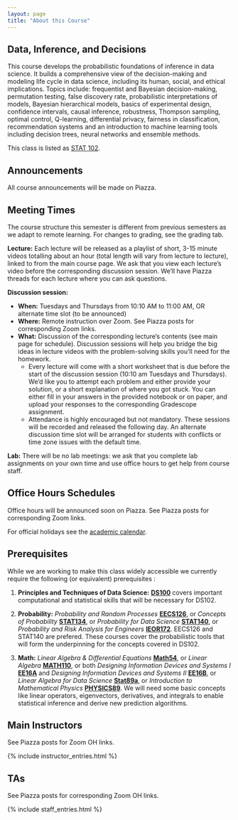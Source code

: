 ```yaml
---
layout: page
title: "About this Course"
---
```


<!-- # DS102: Data, Inference, and Decisions -->
## Data, Inference, and Decisions

This course develops the probabilistic foundations of inference in data science. It builds a comprehensive view of the decision-making and modeling life cycle in data science, including its human, social, and ethical implications. Topics include: frequentist and Bayesian decision-making, permutation testing, false discovery rate, probabilistic interpretations of models, Bayesian hierarchical models, basics of experimental design, confidence intervals, causal inference, robustness, Thompson sampling, optimal control, Q-learning, differential privacy, fairness in classification, recommendation systems and an introduction to machine learning tools including decision trees, neural networks and ensemble methods.

This class is listed as [STAT 102](https://classes.berkeley.edu/content/2021-spring-stat-c102-001-lec-001).


## Announcements

All course announcements will be made on Piazza.


## Meeting Times

The course structure this semester is different from previous semesters as we adapt to remote learning. For changes to grading, see the grading tab.

**Lecture:** Each lecture will be released as a playlist of short, 3-15 minute videos totalling about an hour (total length will vary from lecture to lecture), linked to from the main course page. We ask that you view each lecture’s video before the corresponding discussion session. We’ll have Piazza threads for each lecture where you can ask questions.


**Discussion session:**

* **When:** Tuesdays and Thursdays from 10:10 AM to 11:00 AM, OR alternate time slot (to be announced)
* **Where:** Remote instruction over Zoom. See Piazza posts for corresponding Zoom links.
* **What:** Discussion of the corresponding lecture’s contents (see main page for schedule). Discussion sessions will help you bridge the big ideas in lecture videos with the problem-solving skills you’ll need for the homework.
  * Every lecture will come with a short worksheet that is due before the start of the discussion session (10:10 am Tuesdays and Thursdays). We’d like you to attempt each problem and either provide your solution, or a short explanation of where you got stuck. You can either fill in your answers in the provided notebook or on paper, and upload your responses to the corresponding Gradescope assignment.
  * Attendance is highly encouraged but not mandatory. These sessions will be recorded and released the following day. An alternate discussion time slot will be arranged for students with conflicts or time zone issues with the default time.

**Lab:** There will be no lab meetings: we ask that you complete lab assignments on your own time and use office hours to get help from course staff.


<!-- **If you are requesting an extension for a HW or lab assignment (due to either DSP accommodations or other extenuating circumstances), please email any of the GSIs prior to the original deadline date.** Please avoid emailing the professors. -->

## Office Hours Schedules

Office hours will be announced soon on Piazza. See Piazza posts for corresponding Zoom links.

<!-- <iframe src="https://calendar.google.com/calendar/embed?src=c_i6vcnkqpt1pl5rfp8dsqle1kus%40group.calendar.google.com&ctz=America%2FLos_Angeles" style="border: 0" width="800" height="600" frameborder="0" scrolling="no"></iframe> -->

<!-- <iframe src="https://calendar.google.com/calendar/embed?showTitle=0&amp;showPrint=0&amp;showCalendars=0&amp;showTz=0&amp;mode=WEEK&amp;height=600&amp;wkst=1&amp;bgcolor=%23FFFFFF&amp;src=berkeley.edu_j925o99uns4c0dmr73rief7274%40group.calendar.google.com&amp;src=berkeley.edu_9orffahki30fjqmfpuulengrk0@group.calendar.google.com&amp;color=%23BE6D00&amp;ctz=America%2FLos_Angeles" style="border: 0" width="800" height="600" frameborder="0" scrolling="no"></iframe> -->

For official holidays see the [academic calendar](https://registrar.berkeley.edu/calendar).


## Prerequisites

While we are working to make this class widely accessible we currently require the following (or equivalent) prerequisites :

1. **Principles and Techniques of Data Science:** [**DS100**](http://ds100.org) covers important computational and statistical skills that will be necessary for DS102.


1. **Probability:** *Probability and Random Processes* [**EECS126**](https://inst.eecs.berkeley.edu/~ee126), or *Concepts of Probability* [**STAT134**](http://www.stat134.org/), or *Probability for Data Science* [**STAT140**](http://prob140.org/about/), or *Probability and Risk Analysis for Engineers* [**IEOR172**](https://tbp.berkeley.edu/syllabi/484/download/). EECS126 and STAT140 are prefered. These courses cover the probabilistic tools that will form the underpinning for the concepts covered in DS102.

1. **Math:** *Linear Algebra & Differential Equations* [**Math54**](https://math.berkeley.edu/~nikhil/courses/54.f18/), or *Linear Algebra* [**MATH110**](https://math.berkeley.edu/~mcivor/math110su13/), or both *Designing Information Devices and Systems I* [**EE16A**](http://inst.eecs.berkeley.edu/~ee16a/sp19/) and *Designing Information Devices and Systems II* [**EE16B**](https://inst.eecs.berkeley.edu/~ee16b/), or *Linear Algebra for Data Science* [**Stat89a**](https://www.stat.berkeley.edu/~mmahoney/s18-lads/), or *Introduction to Mathematical Physics* [**PHYSICS89**](https://imgur.com/a/TKzcK1Z). We will need some basic concepts like linear operators, eigenvectors, derivatives, and integrals to enable statistical inference and derive new prediction algorithms.



## Main Instructors

See Piazza posts for Zoom OH links.

{% include instructor_entries.html %}


## TAs

See Piazza posts for corresponding Zoom OH links.

{% include staff_entries.html %}
